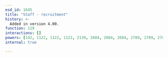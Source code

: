 ```yaml
---
esd_id: 1645
title: "Staff - recruitment"
history: >-
  Added in version 4.00.
function: 119
interactions: []
powers: [142, 1122, 1122, 1122, 2139, 2604, 2604, 2604, 2789, 2789, 2789]
internal: true

---
```




